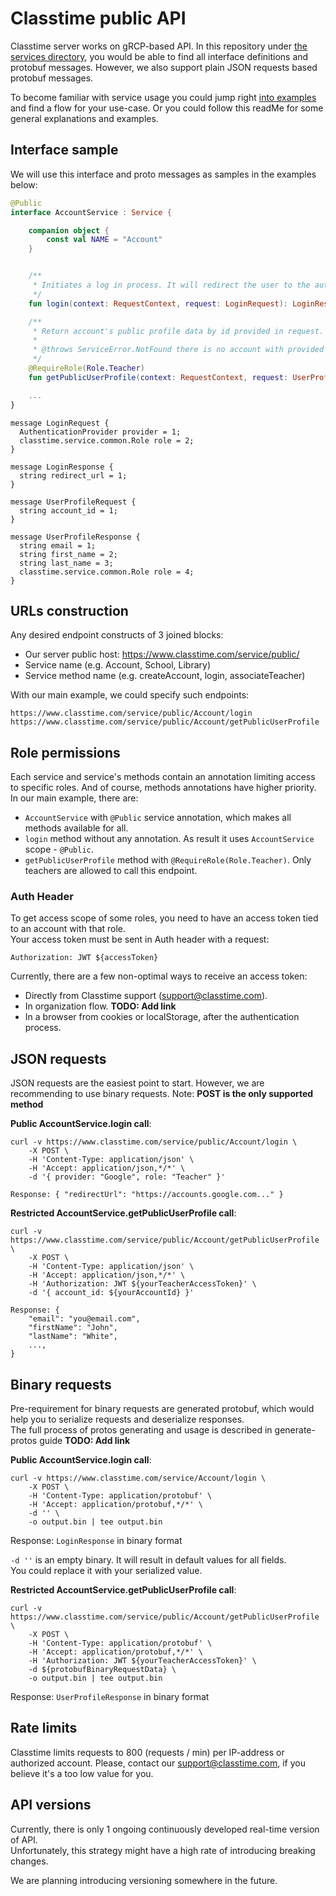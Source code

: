 # Classtime public API

Classtime server works on gRCP-based API. In this repository under [the services directory](https://github.com/gopollock/public-api/tree/main/services), you would be able to find all interface definitions and protobuf messages. However, we also support plain JSON requests based protobuf messages.

To become familiar with service usage you could jump right [into examples](https://github.com/gopollock/public-api/tree/main/flow-examples) and find a flow for your use-case. Or you could follow this readMe for some general explanations and examples.

## Interface sample

We will use this interface and proto messages as samples in the examples below:

```kt
@Public
interface AccountService : Service {

    companion object {
        const val NAME = "Account"
    }


    /**
     * Initiates a log in process. It will redirect the user to the authentication provider.
     */
    fun login(context: RequestContext, request: LoginRequest): LoginResponse

    /**
     * Return account's public profile data by id provided in request.
     *
     * @throws ServiceError.NotFound there is no account with provided id.
     */
    @RequireRole(Role.Teacher)
    fun getPublicUserProfile(context: RequestContext, request: UserProfileRequest): UserProfileResponse

    ...
}
```

```
message LoginRequest {
  AuthenticationProvider provider = 1;
  classtime.service.common.Role role = 2;
}

message LoginResponse {
  string redirect_url = 1;
}

message UserProfileRequest {
  string account_id = 1;
}

message UserProfileResponse {
  string email = 1;
  string first_name = 2;
  string last_name = 3;
  classtime.service.common.Role role = 4;
}
```

## URLs construction

Any desired endpoint constructs of 3 joined blocks:
- Our server public host: https://www.classtime.com/service/public/
- Service name (e.g. Account, School, Library)
- Service method name (e.g. createAccount, login, associateTeacher)

With our main example, we could specify such endpoints:
```
https://www.classtime.com/service/public/Account/login
https://www.classtime.com/service/public/Account/getPublicUserProfile
```

## Role permissions

Each service and service's methods contain an annotation limiting access to specific roles. And of course, methods annotations have higher priority. In our main example, there are:
- `AccountService` with `@Public` service annotation, which makes all methods available for all.
- `login` method without any annotation. As result it uses `AccountService` scope - `@Public`.
- `getPublicUserProfile` method with `@RequireRole(Role.Teacher)`. Only teachers are allowed to call this endpoint.

### Auth Header

To get access scope of some roles, you need to have an access token tied to an account with that role.  
Your access token must be sent in Auth header with a request:

```
Authorization: JWT ${accessToken}
```

Currently, there are a few non-optimal ways to receive an access token:
- Directly from Classtime support (support@classtime.com).
- In organization flow. **TODO: Add link**
- In a browser from cookies or localStorage, after the authentication process.

## JSON requests

JSON requests are the easiest point to start. However, we are recommending to use binary requests.
Note: **POST is the only supported method**

**Public AccountService.login call**:
```
curl -v https://www.classtime.com/service/public/Account/login \
    -X POST \
    -H 'Content-Type: application/json' \
    -H 'Accept: application/json,*/*' \
    -d '{ provider: "Google", role: "Teacher" }'
```
```
Response: { "redirectUrl": "https://accounts.google.com..." }
```


**Restricted AccountService.getPublicUserProfile call**:
```
curl -v https://www.classtime.com/service/public/Account/getPublicUserProfile \
    -X POST \
    -H 'Content-Type: application/json' \
    -H 'Accept: application/json,*/*' \
    -H 'Authorization: JWT ${yourTeacherAccessToken}' \
    -d '{ account_id: ${yourAccountId} }'

```
```
Response: {
    "email": "you@email.com",
    "firstName": "John",
    "lastName": "White",
    ...,
}
```

## Binary requests

Pre-requirement for binary requests are generated protobuf, which would help you to serialize requests and deserialize responses.  
The full process of protos generating and usage is described in generate-protos guide **TODO: Add link**

**Public AccountService.login call**:
```
curl -v https://www.classtime.com/service/Account/login \
    -X POST \
    -H 'Content-Type: application/protobuf' \
    -H 'Accept: application/protobuf,*/*' \
    -d '' \
    -o output.bin | tee output.bin
```
Response: `LoginResponse` in binary format

`-d ''` is an empty binary. It will result in default values for all fields.  
You could replace it with your serialized value.

**Restricted AccountService.getPublicUserProfile call**:
```
curl -v https://www.classtime.com/service/public/Account/getPublicUserProfile \
    -X POST \
    -H 'Content-Type: application/protobuf' \
    -H 'Accept: application/protobuf,*/*' \
    -H 'Authorization: JWT ${yourTeacherAccessToken}' \
    -d ${protobufBinaryRequestData} \
    -o output.bin | tee output.bin

```
Response: `UserProfileResponse` in binary format

## Rate limits

Classtime limits requests to 800 (requests / min) per IP-address or authorized account.
Please, contact our support@classtime.com, if you believe it's a too low value for you.

## API versions

Currently, there is only 1 ongoing continuously developed real-time version of API.  
Unfortunately, this strategy might have a high rate of introducing breaking changes.  

We are planning introducing versioning somewhere in the future.
